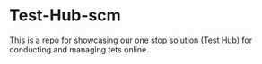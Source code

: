 # Test-Hub-scm
This is a repo for showcasing our one stop solution  (Test Hub) for conducting and managing tets online.
